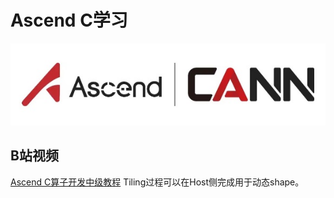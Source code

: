 # Ascend C学习

![Keras](/images/ascend_c.png)
<!-- more -->

## B站视频
[Ascend C算子开发中级教程](https://www.bilibili.com/video/BV1bz421q7tg)
Tiling过程可以在Host侧完成用于动态shape。  



